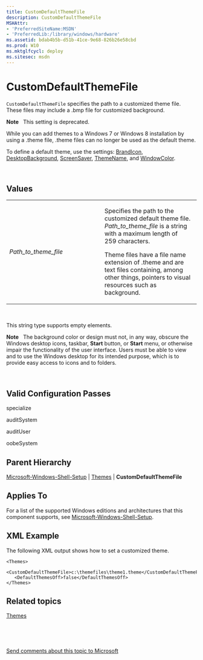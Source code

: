 ```yaml
---
title: CustomDefaultThemeFile
description: CustomDefaultThemeFile
MSHAttr:
- 'PreferredSiteName:MSDN'
- 'PreferredLib:/library/windows/hardware'
ms.assetid: bdab4b5b-d51b-41ce-9e68-826b26e58cbd
ms.prod: W10
ms.mktglfcycl: deploy
ms.sitesec: msdn
---
```


# CustomDefaultThemeFile


`CustomDefaultThemeFile` specifies the path to a customized theme file. These files may include a .bmp file for customized background.

**Note**  
This setting is deprecated.

While you can add themes to a Windows 7 or Windows 8 installation by using a .theme file, .theme files can no longer be used as the default theme.

To define a default theme, use the settings: [BrandIcon](microsoft-windows-shell-setup-themes-brandicon.md), [DesktopBackground](microsoft-windows-shell-setup-themes-desktopbackground.md), [ScreenSaver](microsoft-windows-shell-setup-themes-screensaver.md), [ThemeName](microsoft-windows-shell-setup-themes-themename.md), and [WindowColor](microsoft-windows-shell-setup-themes-windowcolor.md).

 

## Values


<table>
<colgroup>
<col width="50%" />
<col width="50%" />
</colgroup>
<tbody>
<tr class="odd">
<td><p><em>Path_to_theme_file</em></p></td>
<td><p>Specifies the path to the customized default theme file. <em>Path_to_theme_file</em> is a string with a maximum length of 259 characters.</p>
<p>Theme files have a file name extension of .theme and are text files containing, among other things, pointers to visual resources such as background.</p></td>
</tr>
</tbody>
</table>

 

This string type supports empty elements.

**Note**  
The background color or design must not, in any way, obscure the Windows desktop icons, taskbar, **Start** button, or **Start** menu, or otherwise impair the functionality of the user interface. Users must be able to view and to use the Windows desktop for its intended purpose, which is to provide easy access to icons and to folders.

 

## Valid Configuration Passes


specialize

auditSystem

auditUser

oobeSystem

## Parent Hierarchy


[Microsoft-Windows-Shell-Setup](microsoft-windows-shell-setup.md) | [Themes](microsoft-windows-shell-setup-themes.md) | **CustomDefaultThemeFile**

## Applies To


For a list of the supported Windows editions and architectures that this component supports, see [Microsoft-Windows-Shell-Setup](microsoft-windows-shell-setup.md).

## XML Example


The following XML output shows how to set a customized theme.

``` syntax
<Themes>
   <CustomDefaultThemeFile>c:\themefiles\theme1.theme</CustomDefaultThemeFile>
   <DefaultThemesOff>false</DefaultThemesOff>
</Themes>
```

## Related topics


[Themes](microsoft-windows-shell-setup-themes.md)

 

 

[Send comments about this topic to Microsoft](mailto:wsddocfb@microsoft.com?subject=Documentation%20feedback%20%5Bp_unattend\p_unattend%5D:%20CustomDefaultThemeFile%20%20RELEASE:%20%2810/3/2016%29&body=%0A%0APRIVACY%20STATEMENT%0A%0AWe%20use%20your%20feedback%20to%20improve%20the%20documentation.%20We%20don't%20use%20your%20email%20address%20for%20any%20other%20purpose,%20and%20we'll%20remove%20your%20email%20address%20from%20our%20system%20after%20the%20issue%20that%20you're%20reporting%20is%20fixed.%20While%20we're%20working%20to%20fix%20this%20issue,%20we%20might%20send%20you%20an%20email%20message%20to%20ask%20for%20more%20info.%20Later,%20we%20might%20also%20send%20you%20an%20email%20message%20to%20let%20you%20know%20that%20we've%20addressed%20your%20feedback.%0A%0AFor%20more%20info%20about%20Microsoft's%20privacy%20policy,%20see%20http://privacy.microsoft.com/default.aspx. "Send comments about this topic to Microsoft")





